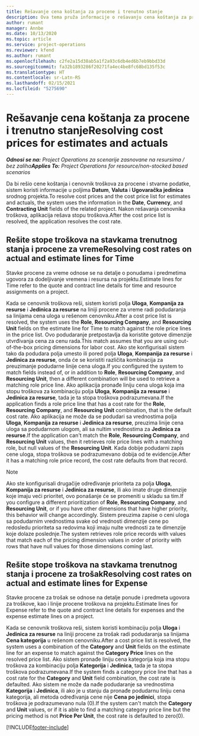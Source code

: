 ```yaml
---
title: Rešavanje cena koštanja za procene i trenutno stanje
description: Ova tema pruža informacije o rešavanju cena koštanja za procene i trenutno stanje.
author: rumant
manager: Annbe
ms.date: 10/13/2020
ms.topic: article
ms.service: project-operations
ms.reviewer: kfend
ms.author: rumant
ms.openlocfilehash: c2fe2a15d38ab5a1f2a93c6db4ed6b7eb9bbd33d
ms.sourcegitcommit: fa32b1893286f20271fa4ec4be8fc68bd135f53c
ms.translationtype: HT
ms.contentlocale: sr-Latn-RS
ms.lasthandoff: 02/15/2021
ms.locfileid: "5275690"
---
```

# <a name="resolving-cost-prices-for-estimates-and-actuals"></a><span data-ttu-id="0ed8d-103">Rešavanje cena koštanja za procene i trenutno stanje</span><span class="sxs-lookup"><span data-stu-id="0ed8d-103">Resolving cost prices for estimates and actuals</span></span>

<span data-ttu-id="0ed8d-104">_**Odnosi se na:** Project Operations za scenarije zasnovane na resursima / bez zaliha_</span><span class="sxs-lookup"><span data-stu-id="0ed8d-104">_**Applies To:** Project Operations for resource/non-stocked based scenarios_</span></span>

<span data-ttu-id="0ed8d-105">Da bi rešio cene koštanja i cenovnik troškova za procene i stvarne podatke, sistem koristi informacije u poljima **Datum**, **Valuta** i **Ugovaračka jedinica** srodnog projekta.</span><span class="sxs-lookup"><span data-stu-id="0ed8d-105">To resolve cost prices and the cost price list for estimates and actuals, the system uses the information in the **Date**, **Currency**, and **Contracting Unit** fields of the related project.</span></span> <span data-ttu-id="0ed8d-106">Nakon rešavanja cenovnika troškova, aplikacija rešava stopu troškova.</span><span class="sxs-lookup"><span data-stu-id="0ed8d-106">After the cost price list is resolved, the application resolves the cost rate.</span></span>

## <a name="resolving-cost-rates-on-actual-and-estimate-lines-for-time"></a><span data-ttu-id="0ed8d-107">Rešite stope troškova na stavkama trenutnog stanja i procene za vreme</span><span class="sxs-lookup"><span data-stu-id="0ed8d-107">Resolving cost rates on actual and estimate lines for Time</span></span>

<span data-ttu-id="0ed8d-108">Stavke procene za vreme odnose se na detalje o ponudama i predmetima ugovora za dodeljivanje vremena i resursa na projektu.</span><span class="sxs-lookup"><span data-stu-id="0ed8d-108">Estimate lines for Time refer to the quote and contract line details for time and resource assignments on a project.</span></span>

<span data-ttu-id="0ed8d-109">Kada se cenovnik troškova reši, sistem koristi polja **Uloga**, **Kompanija za resurse** i **Jedinica za resurse** na liniji procene za vreme radi podudaranja sa linijama cena uloga u rešenom cenovniku.</span><span class="sxs-lookup"><span data-stu-id="0ed8d-109">After a cost price list is resolved, the system uses the **Role**, **Resourcing Company**, and **Resourcing Unit** fields on the estimate line for Time to match against the role price lines in the price list.</span></span> <span data-ttu-id="0ed8d-110">Ovo podudaranje pretpostavlja da koristite gotove dimenzije utvrđivanja cena za cenu rada.</span><span class="sxs-lookup"><span data-stu-id="0ed8d-110">This match assumes that you are using out-of-the-box pricing dimensions for labor cost.</span></span> <span data-ttu-id="0ed8d-111">Ako ste konfigurisali sistem tako da podudara polja umesto ili pored polja **Uloga**, **Kompanija za resurse** i **Jedinica za resurse**, onda će se koristiti različita kombinacija za preuzimanje podudarne linije cena uloga.</span><span class="sxs-lookup"><span data-stu-id="0ed8d-111">If you configured the system to match fields instead of, or in addition to **Role**, **Resourcing Company**, and **Resourcing Unit**, then a different combination will be used to retrieve a matching role price line.</span></span> <span data-ttu-id="0ed8d-112">Ako aplikacija pronađe liniju cena uloga koja ima stopu troškova za kombinaciju polja **Uloga**, **Kompanija za resurse** i **Jedinica za resurse**, tada je ta stopa troškova podrazumevana.</span><span class="sxs-lookup"><span data-stu-id="0ed8d-112">If the application finds a role price line that has a cost rate for the **Role**, **Resourcing Company**, and **Resourcing Unit** combination, that is the default cost rate.</span></span> <span data-ttu-id="0ed8d-113">Ako aplikacija ne može da se podudari sa vrednostima polja **Uloga**, **Kompanija za resurse** i **Jedinica za resurse**, preuzima linije cena uloga sa podudarnom ulogom, ali sa nultim vrednostima za **Jedinica za resurse**.</span><span class="sxs-lookup"><span data-stu-id="0ed8d-113">If the application can't match the **Role**, **Resourcing Company**, and **Resourcing Unit** values, then it retrieves role price lines with a matching role, but null values of the **Resourcing Unit**.</span></span> <span data-ttu-id="0ed8d-114">Kada dobije podudarni zapis cene uloga, stopa troškova se podrazumevano dobija od te evidencije.</span><span class="sxs-lookup"><span data-stu-id="0ed8d-114">After it has a matching role price record, the cost rate defaults from that record.</span></span> 

> [!NOTE]
> <span data-ttu-id="0ed8d-115">Ako ste konfigurisali drugačije određivanje prioriteta za polja **Uloga**, **Kompanija za resurse** i **Jedinica za resurse**, ili ako imate druge dimenzije koje imaju veći prioritet, ovo ponašanje će se promeniti u skladu sa tim.</span><span class="sxs-lookup"><span data-stu-id="0ed8d-115">If you configure a different prioritization of **Role**, **Resourcing Company**, and **Resourcing Unit**, or if you have other dimensions that have higher priority, this behavior will change accordingly.</span></span> <span data-ttu-id="0ed8d-116">Sistem preuzima zapise o ceni uloga sa podudarnim vrednostima svake od vrednosti dimenzije cene po redosledu prioriteta sa redovima koji imaju nulte vrednosti za te dimenzije koje dolaze poslednje.</span><span class="sxs-lookup"><span data-stu-id="0ed8d-116">The system retrieves role price records with values that match each of the pricing dimension values in order of priority with rows that have null values for those dimensions coming last.</span></span>

## <a name="resolving-cost-rates-on-actual-and-estimate-lines-for-expense"></a><span data-ttu-id="0ed8d-117">Rešite stope troškova na stavkama trenutnog stanja i procene za trošak</span><span class="sxs-lookup"><span data-stu-id="0ed8d-117">Resolving cost rates on actual and estimate lines for Expense</span></span>

<span data-ttu-id="0ed8d-118">Stavke procene za trošak se odnose na detalje ponude i predmeta ugovora za troškove, kao i linije procene troškova na projektu.</span><span class="sxs-lookup"><span data-stu-id="0ed8d-118">Estimate lines for Expense refer to the quote and contract line details for expenses and the expense estimate lines on a project.</span></span>

<span data-ttu-id="0ed8d-119">Kada se cenovnik troškova reši, sistem koristi kombinaciju polja **Uloga** i **Jedinica za resurse** na liniji procene za trošak radi podudaranja sa linijama **Cena kategorija** u rešenom cenovniku.</span><span class="sxs-lookup"><span data-stu-id="0ed8d-119">After a cost price list is resolved, the system uses a combination of the **Category** and **Unit** fields on the estimate line for an expense to match against the **Category Price** lines on the resolved price list.</span></span> <span data-ttu-id="0ed8d-120">Ako sistem pronađe liniju cena kategorija koja ima stopu troškova za kombinaciju polja **Kategorija** i **Jedinica**, tada je ta stopa troškova podrazumevana.</span><span class="sxs-lookup"><span data-stu-id="0ed8d-120">If the system finds a category price line that has a cost rate for the **Category** and **Unit** field combination, the cost rate is defaulted.</span></span> <span data-ttu-id="0ed8d-121">Ako sistem ne može da nađe podudaranje sa vrednostima **Kategorija** i **Jedinica**, ili ako je u stanju da pronađe podudarnu liniju cena kategorija, ali metoda određivanja cene nije **Cena po jedinici**, stopa troškova je podrazumevano nula (0).</span><span class="sxs-lookup"><span data-stu-id="0ed8d-121">If the system can't match the **Category** and **Unit** values, or if it is able to find a matching category price line but the pricing method is not **Price Per Unit**, the cost rate is defaulted to zero(0).</span></span>


[!INCLUDE[footer-include](../includes/footer-banner.md)]